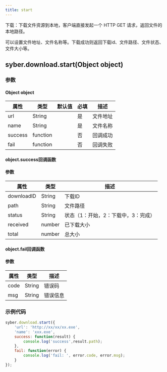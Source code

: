 ```yaml
---
title: start
---
```


下载：下载文件资源到本地，客户端直接发起一个 HTTP GET 请求，返回文件的本地路径。

可以设置文件地址、文件名称等。下载成功则返回下载id、文件路径、文件状态、文件大小等。


## syber.download.start(Object object)
### 参数
#### Object object
| 属性     | 类型   | 默认值  |  必填 | 描述                         |
| ---------- | ------- | -------- | ---------------- | ----------------------------------
| url | String |  | 是 | 文件地址 |
| name | String |  | 是 | 文件名称 |
| success | function |  | 否 | 回调成功 |
| fail | function |  | 否 | 回调失败 |


#### object.success回调函数
#### 参数
| 属性 | 类型  | 描述 |
| -- | -- | -- |
| downloadID | String | 下载ID |
| path | String | 文件路径 |
| status | String | 状态（1：开始，2：下载中，3：完成） |
| received | number | 已下载大小 |
| total | number | 总大小 |


#### object.fail回调函数
#### 参数
| 属性 | 类型  | 描述 |
| -- | -- | -- |
| code | String | 错误码 |
| msg | String  | 错误信息 |


### 示例代码
```javascript
syber.download.start({
    'url': 'http://xx/xx/xx.exe',
    'name': 'xxx.exe',
    success: function(result) {
        console.log('success',result.path);    
    },
    fail: function(error) {
        console.log('fail: ', error.code, error.msg);
    }
});
```
